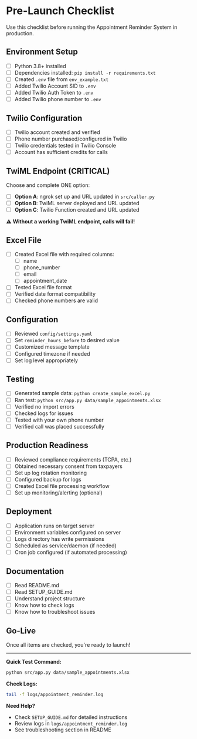 # Pre-Launch Checklist

Use this checklist before running the Appointment Reminder System in production.

## Environment Setup

- [ ] Python 3.8+ installed
- [ ] Dependencies installed: `pip install -r requirements.txt`
- [ ] Created `.env` file from `env_example.txt`
- [ ] Added Twilio Account SID to `.env`
- [ ] Added Twilio Auth Token to `.env`
- [ ] Added Twilio phone number to `.env`

## Twilio Configuration

- [ ] Twilio account created and verified
- [ ] Phone number purchased/configured in Twilio
- [ ] Twilio credentials tested in Twilio Console
- [ ] Account has sufficient credits for calls

## TwiML Endpoint (CRITICAL)

Choose and complete ONE option:

- [ ] **Option A**: ngrok set up and URL updated in `src/caller.py`
- [ ] **Option B**: TwiML server deployed and URL updated
- [ ] **Option C**: Twilio Function created and URL updated

⚠️ **Without a working TwiML endpoint, calls will fail!**

## Excel File

- [ ] Created Excel file with required columns:
  - [ ] name
  - [ ] phone_number
  - [ ] email
  - [ ] appointment_date
- [ ] Tested Excel file format
- [ ] Verified date format compatibility
- [ ] Checked phone numbers are valid

## Configuration

- [ ] Reviewed `config/settings.yaml`
- [ ] Set `reminder_hours_before` to desired value
- [ ] Customized message template
- [ ] Configured timezone if needed
- [ ] Set log level appropriately

## Testing

- [ ] Generated sample data: `python create_sample_excel.py`
- [ ] Ran test: `python src/app.py data/sample_appointments.xlsx`
- [ ] Verified no import errors
- [ ] Checked logs for issues
- [ ] Tested with your own phone number
- [ ] Verified call was placed successfully

## Production Readiness

- [ ] Reviewed compliance requirements (TCPA, etc.)
- [ ] Obtained necessary consent from taxpayers
- [ ] Set up log rotation monitoring
- [ ] Configured backup for logs
- [ ] Created Excel file processing workflow
- [ ] Set up monitoring/alerting (optional)

## Deployment

- [ ] Application runs on target server
- [ ] Environment variables configured on server
- [ ] Logs directory has write permissions
- [ ] Scheduled as service/daemon (if needed)
- [ ] Cron job configured (if automated processing)

## Documentation

- [ ] Read README.md
- [ ] Read SETUP_GUIDE.md
- [ ] Understand project structure
- [ ] Know how to check logs
- [ ] Know how to troubleshoot issues

## Go-Live

Once all items are checked, you're ready to launch!

---

**Quick Test Command:**
```bash
python src/app.py data/sample_appointments.xlsx
```

**Check Logs:**
```bash
tail -f logs/appointment_reminder.log
```

**Need Help?**
- Check `SETUP_GUIDE.md` for detailed instructions
- Review logs in `logs/appointment_reminder.log`
- See troubleshooting section in README


